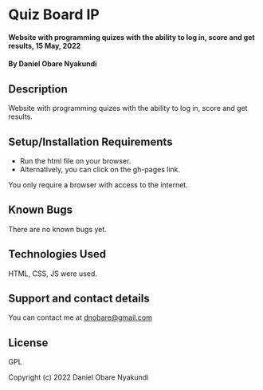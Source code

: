 # Quiz Board IP

#### Website with programming quizes with the ability to log in, score and get results, 15 May, 2022

#### By **Daniel Obare Nyakundi**

## Description

Website with programming quizes with the ability to log in, score and get results.

## Setup/Installation Requirements

* Run the html file on your browser.
* Alternatively, you can click on the gh-pages link.

You only require a browser with access to the internet.

## Known Bugs

There are no known bugs yet.

## Technologies Used

HTML, CSS, JS were used.

## Support and contact details

You can contact me at dnobare@gmail.com

## License

GPL

Copyright (c) 2022 Daniel Obare Nyakundi
